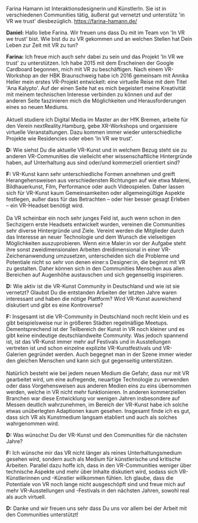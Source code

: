 Farina Hamann ist Interaktionsdesignerin und KünstlerIn. Sie ist in verschiedenen Communities tätig, äußerst gut vernetzt und unterstütz 'in VR we trust' diesbezüglich. 
https://farina-hamann.de/

**Daniel:** Hallo liebe Farina. Wir freuen uns dass Du mit im Team von 'In VR we trust' bist. Wie bist du zu VR gekommen und an welchen Stellen hat Dein Leben zur Zeit mit VR zu tun?

**Farina:** Ich freue mich auch sehr dabei zu sein und das Projekt 'In VR we trust' zu unterstützen. Ich habe 2015 mit dem Erscheinen der Google Cardboard begonnen, mich mit VR zu beschäftigen. Nach einem VR-Workshop an der HBK Braunschweig habe ich 2016 gemeinsam mit Annika Heller mein erstes VR-Projekt entwickelt: eine virtuelle Reise mit dem Titel 'Ana Kalypto'. Auf der einen Seite hat es mich begeistert meine Kreativität mit meinem technischen Interesse verbinden zu können und auf der anderen Seite faszinieren mich die Möglichkeiten und Herausforderungen eines so neuen Mediums.   
<br>
Aktuell studiere ich Digital Media im Master an der HfK Bremen, arbeite für den Verein nextReality.Hamburg, gebe XR-Workshops und organisiere virtuelle Veranstaltungen. Dazu kommen immer wieder unterschiedliche Projekte wie Residencies oder eben 'In VR we trust'.

**D:** Wie siehst Du die aktuelle VR-Kunst und in welchem Bezug steht sie zu anderen VR-Communities die vielleicht eher wissenschaftliche Hintergründe haben, auf Unterhaltung aus sind oder/und kommerziell orientiert sind?

**F:** VR-Kunst kann sehr unterschiedliche Formen annehmen und greift Herangehensweisen aus verschiedensten Richtungen auf wie etwa Malerei, Bildhauerkunst, Film, Performance oder auch Videospielen. Daher lassen sich für VR-Kunst kaum Gemeinsamkeiten oder allgemeingültige Aspekte festlegen, außer dass für das Betrachten – oder hier besser gesagt Erleben – ein VR-Headset benötigt wird.   
<br>
Da VR scheinbar ein noch sehr junges Feld ist, auch wenn schon in den Sechzigern erste Headsets entwickelt wurden, vereinen die Communities sehr diverse Hintergründe und Ziele. Vereint werden die Mitglieder durch das Interesse an neuer Technologie und dem Wunsch die vielseitigen Möglichkeiten auszuprobieren. Wenn ein:e Maler:in vor der Aufgabe steht ihre sonst zweidimensionalen Arbeiten dreidimensional in einer VR-Zeichenanwendung umzusetzen, unterscheiden sich die Probleme und Potentiale nicht so sehr von denen einer:s Designer:in, die beginnt mit VR zu gestalten. Daher können sich in den Communities Menschen aus allen Bereichen auf Augenhöhe austauschen und sich gegenseitig inspirieren.  

**D:** Wie aktiv ist die VR-Kunst Community in Deutschland und wie ist sie vernetzt? Glaubst Du die entstanden Arbeiten der letzten Jahre waren interessant und haben die nötige Plattform? Wird VR-Kunst ausreichend diskutiert und gibt es eine Kontroverse?

**F:** Insgesamt ist die VR-Community in Deutschland noch recht klein und es gibt beispielsweise nur in größeren Städten regelmäßige Meetups. Dementsprechend ist der Teilbereich der Kunst in VR noch kleiner und es gibt keine eindeutige deutschlandweite Community. Was jedoch spannend ist, ist das VR-Kunst immer mehr auf Festivals und in Ausstellungen vertreten ist und schon einzelne explizite VR-Kunstfestivals und VR-Galerien gegründet werden. Auch begegnet man in der Szene immer wieder den gleichen Menschen und kann sich gut gegenseitig unterstützen.   
<br>
Natürlich besteht wie bei jedem neuen Medium die Gefahr, dass nur mit VR gearbeitet wird, um eine aufregende, neuartige Technologie zu verwenden oder dass Vorgehensweisen aus anderen Medien eins zu eins übernommen werden, welche in VR nicht mehr funktionieren. In anderen kommerziellen Branchen war diese Entwicklung vor wenigen Jahren insbesondere auf Messen deutlich wahrzunehmen, im Bereich der VR-Kunst habe ich solche etwas unüberlegten Adaptionen kaum gesehen. Insgesamt finde ich es gut, dass sich VR als Kunstmedium langsam etabliert und auch als solches wahrgenommen wird.

**D:** Was wünschst Du der VR-Kunst und den Communities für die nächsten Jahre?

**F:** Ich wünsche mir das VR nicht länger als reines Unterhaltungsmedium gesehen wird, sondern auch als Medium für künstlerische und kritische Arbeiten. Parallel dazu hoffe ich, dass in den VR-Communities weniger über technische Aspekte und mehr über Inhalte diskutiert wird, sodass sich VR-Künstlerinnen und -Künstler willkommen fühlen. Ich glaube, dass die Potentiale von VR noch lange nicht ausgeschöpft sind und freue mich auf mehr VR-Ausstellungen und -Festivals in den nächsten Jahren, sowohl real als auch virtuell.

**D:** Danke und wir freuen uns sehr dass Du uns vor allem bei der Arbeit mit den Communities unterstützt!
